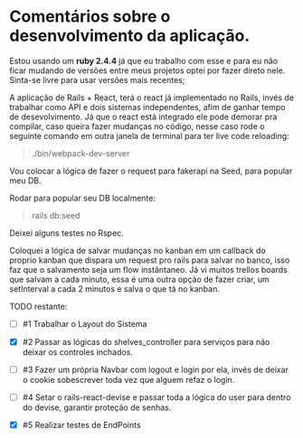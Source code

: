 
# Comentários sobre o desenvolvimento da aplicação.

Estou usando um **ruby 2.4.4** já que eu trabalho com esse e para eu não ficar mudando de versões entre meus projetos optei por fazer direto nele. Sinta-se livre para usar versões mais recentes; 


A aplicação de Rails + React, terá o react já implementado no Rails, invés de trabalhar como API e dois sistemas independentes, afim de ganhar tempo de desevolvimento.
Já que o react está integrado ele pode demorar pra compilar, caso queira fazer mudanças no código, nesse caso rode o seguinte comando em outra janela de terminal para ter live code reloading:

>./bin/webpack-dev-server


Vou colocar a lógica de fazer o request para fakerapi na Seed, para popular meu DB.

Rodar para popular seu DB localmente:
>rails db:seed

Deixei alguns testes no Rspec.


Coloquei a lógica de salvar mudanças no kanban em um callback do proprio kanban que dispara um request pro rails para salvar no banco, isso faz que o salvamento seja um flow instântaneo. Já vi muitos trellos boards que salvam a cada minuto, essa é uma outra opção de fazer criar, um setInterval a cada 2 minutos e salva o que tá no kanban.



TODO restante: 
- [ ] #1 Trabalhar o Layout do Sistema

- [X] #2 Passar as lógicas do shelves_controller para serviços para não deixar os controles inchados.

- [ ] #3 Fazer um própria Navbar com logout e login por ela, invés de deixar o cookie sobescrever toda vez que alguem refaz o login.

- [ ] #4 Setar o rails-react-devise e passar toda a lógica do user para dentro do devise, garantir proteção de senhas.

- [x] #5 Realizar testes de EndPoints
